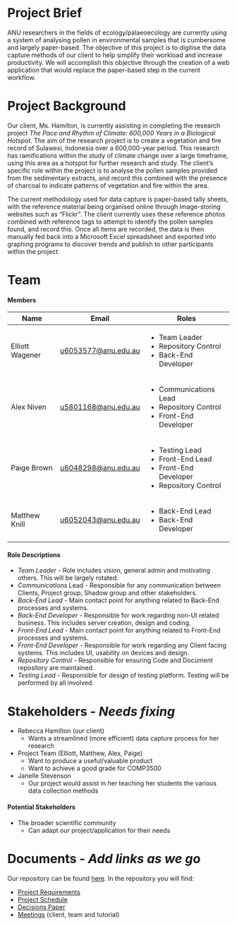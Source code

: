 # Project Brief

ANU researchers in the fields of ecology/palaeoecology are currently using a system of analysing pollen in environmental samples that is cumbersome and largely paper-based. The objective of this project is to digitise the data capture methods of our client to help simplify their workload and increase productivity. We will accomplish this objective through the creation of a web application that would replace the paper-based step in the current workflow.

# Project Background

Our client, Ms. Hamilton, is currently assisting in completing the research project *The Pace and Rhythm
of Climate: 600,000 Years in a Biological Hotspot*. The aim of the research project is to
create a vegetation and fire record of Sulawesi, Indonesia over a 600,000-year period. This
research has ramifications within the study of climate change over a large timeframe, using
this area as a hotspot for further research and study. The client’s specific role within the
project is to analyse the pollen samples provided from the sedimentary extracts, and record
this combined with the presence of charcoal to indicate patterns of vegetation and fire
within the area.

The current methodology used for data capture is paper-based tally sheets, with the
reference material being organised online through image-storing websites such as “Flickr”.
The client currently uses these reference photos combined with reference tags to attempt
to identify the pollen samples found, and record this. Once all items are recorded, the data
is then manually fed back into a Microsoft Excel spreadsheet and exported into graphing
programs to discover trends and publish to other participants within the project.


# Team

#### Members

| **Name** | **Email** | **Roles** |
| --- | --- | -- |
| Elliott Wagener | u6053577@anu.edu.au | <ul><li>Team Leader</li><li>Repository Control</li><li>Back-End Developer</li></ul> |
| Alex Niven | u5801168@anu.edu.au | <ul><li>Communications Lead</li><li>Repository Control</li><li>Front-End Developer</li></ul> |
| Paige Brown | u6048298@anu.edu.au | <ul><li>Testing Lead</li><li>Front-End Lead</li><li>Front-End Developer</li><li>Repository Control</li></ul> |
| Matthew Knill | u6052043@anu.edu.au | <ul><li>Back-End Lead</li><li>Back-End Developer</li></ul> |

#### Role Descriptions

* *Team Leader* - Role includes vision, general admin and motivating others. This will be largely rotated.
* *Communications* Lead - Responsible for any communication between Clients, Project group, Shadow group and other stakeholders.
* *Back-End Lead* - Main contact point for anything related to Back-End processes and systems.
* *Back-End Developer* - Responsible for work regarding non-UI related business. This includes server creation, design and coding.
* *Front-End Lead* - Main contact point for anything related to Front-End processes and systems.
* *Front-End Developer* - Responsible for work regarding any Client facing systems. This includes UI, usability on devices and design.
* *Repository Control* - Responsible for ensuring Code and Document repository are maintained.
* *Testing Lead* - Responsible for design of testing platform. Testing will be performed by all involved.

# Stakeholders - *Needs fixing*

* Rebecca Hamilton (our client)
    * Wants a streamlined (more efficient) data capture process for her research
* Project Team (Elliott, Matthew, Alex, Paige)
    * Want to produce a useful/valuable product
    * Want to achieve a good grade for COMP3500
* Janelle Stevenson
    * Our project would assist in her teaching her students the various data collection methods

#### Potential Stakeholders

* The broader scientific community
    * Can adapt our project/application for their needs

# Documents - *Add links as we go*

Our repository can be found [here](https://drive.google.com/drive/folders/1NtZnSBfYSL7HTTw22KDkBG8jVAyGYxVk?usp=sharing). In the repository you will find:

* [Project Requirements](https://drive.google.com/open?id=1D5DRx0kPDescI-hsA6fj4p-DHRZn2aLwt_poO40C0Y8)
* [Project Schedule]()
* [Decisions Paper]()
* [Meetings](https://drive.google.com/open?id=1gdYW7Lwu172PD7DSFtA-25j5gLQkVGJn) (client, team and tutorial)




